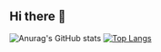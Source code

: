 ## Hi there 👋

![Anurag's GitHub stats](https://github-readme-stats.vercel.app/api?username=baosub&show_icons=true)
[![Top Langs](https://github-readme-stats.vercel.app/api/top-langs/?username=baosub)](https://github.com/baosub/github-readme-stats)

<!--
**baosub/baosub** is a ✨ _special_ ✨ repository because its `README.md` (this file) appears on your GitHub profile.

Here are some ideas to get you started:

- 🔭 I’m currently working on ...
- 🌱 I’m currently learning ...
- 👯 I’m looking to collaborate on ...
- 🤔 I’m looking for help with ...
- 💬 Ask me about ...
- 📫 How to reach me: ...
- 😄 Pronouns: ...
- ⚡ Fun fact: ...
-->
